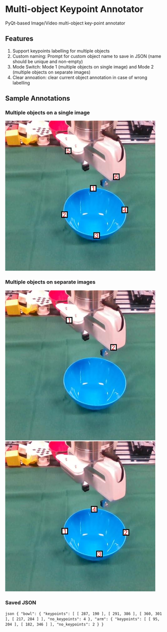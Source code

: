 # Multi-object Keypoint Annotator
PyQt-based Image/Video multi-object key-point annotator

## Features
1. Support keypoints labelling for multiple objects
2. Custom naming: Prompt for custom object name to save in JSON (name should be unique and non-empty)
3. Mode Switch: Mode 1 (multiple objects on single image) and Mode 2 (multiple objects on separate images)
4. Clear annoation: clear current object annotation in case of wrong labelling

## Sample Annotations
### Multiple objects on a single image
![Multiple Objects on Single Image](./label_on_single_images/annotated_images/annotated_blue_bowl1.jpg)

### Multiple objects on separate images
![Annotated Arm](./label_on_separate_images/annotated_images/annotated_arm.jpg)
![Annotated Bowl](./label_on_separate_images/annotated_images/annotated_bowl.jpg)

### Saved JSON
```json { "bowl": { "keypoints": [ [ 287, 190 ], [ 291, 386 ], [ 360, 301 ], [ 217, 284 ] ], "no_keypoints": 4 }, "arm": { "keypoints": [ [ 95, 204 ], [ 182, 346 ] ], "no_keypoints": 2 } } ```

